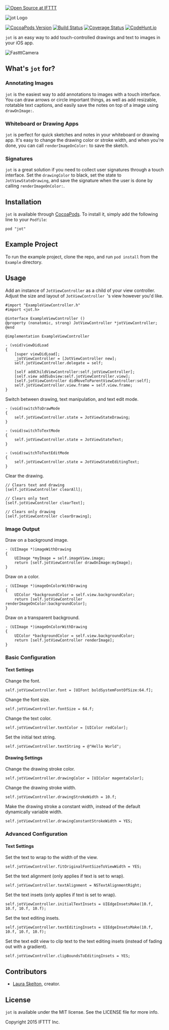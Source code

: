 [![Open Source at IFTTT](http://ifttt.github.io/images/open-source-ifttt.svg)](http://ifttt.github.io)

![jot Logo](./Docs/jotbanner.jpg)

[![CocoaPods Version](https://img.shields.io/cocoapods/v/jot.svg)](http://cocoadocs.org/docsets/jot) [![Build Status](https://travis-ci.org/IFTTT/jot.svg?branch=master)](https://travis-ci.org/IFTTT/jot) [![Coverage Status](https://coveralls.io/repos/IFTTT/jot/badge.svg?branch=master)](https://coveralls.io/r/IFTTT/jot?branch=master)
[![CodeHunt.io](https://img.shields.io/badge/vote-codehunt.io-02AFD1.svg)](http://codehunt.io/sub/jot/?utm_source=badge&utm_medium=badge&utm_campaign=pr-badge) 

`jot` is an easy way to add touch-controlled drawings and text to images in your iOS app.

![FastttCamera](./Docs/jot-demo.gif)

## What's `jot` for?
### Annotating Images
`jot` is the easiest way to add annotations to images with a touch interface. You can draw arrows or circle important things, as well as add resizable, rotatable text captions, and easily save the notes on top of a image using `drawOnImage:`.

### Whiteboard or Drawing Apps
`jot` is perfect for quick sketches and notes in your whiteboard or drawing app. It's easy to change the drawing color or stroke width, and when you're done, you can call `renderImageOnColor:` to save the sketch.

### Signatures
`jot` is a great solution if you need to collect user signatures through a touch interface. Set the `drawingColor` to black, set the state to `JotViewStateDrawing`, and save the signature when the user is done by calling `renderImageOnColor:`.

## Installation

`jot` is available through [CocoaPods](http://cocoapods.org). To install
it, simply add the following line to your `Podfile`:

```
pod "jot"
```

## Example Project

To run the example project, clone the repo, and run `pod install` from the `Example` directory.

## Usage

Add an instance of `JotViewController` as a child of your view controller. Adjust the size and layout of `JotViewController `'s view however you'd like.

```objc
#import "ExampleViewController.h"
#import <jot.h>

@interface ExampleViewController ()
@property (nonatomic, strong) JotViewController *jotViewController;
@end

@implementation ExampleViewController

- (void)viewDidLoad
{
    [super viewDidLoad];
    _jotViewController = [JotViewController new];
    self.jotViewController.delegate = self;
    
    [self addChildViewController:self.jotViewController];
    [self.view addSubview:self.jotViewController.view];
    [self.jotViewController didMoveToParentViewController:self];
    self.jotViewController.view.frame = self.view.frame;
}
```
Switch between drawing, text manipulation, and text edit mode.

```objc
- (void)switchToDrawMode
{
	self.jotViewController.state = JotViewStateDrawing;
}

- (void)switchToTextMode
{
	self.jotViewController.state = JotViewStateText;
}

- (void)switchToTextEditMode
{
	self.jotViewController.state = JotViewStateEditingText;
}
```
Clear the drawing.

```objc
// Clears text and drawing
[self.jotViewController clearAll];

// Clears only text
[self.jotViewController clearText];

// Clears only drawing
[self.jotViewController clearDrawing];
```

### Image Output

Draw on a background image.

```objc
- (UIImage *)imageWithDrawing
{
	UIImage *myImage = self.imageView.image;
	return [self.jotViewController drawOnImage:myImage];
}
```

Draw on a color.

```objc
- (UIImage *)imageOnColorWithDrawing
{
	UIColor *backgroundColor = self.view.backgroundColor;
	return [self.jotViewController renderImageOnColor:backgroundColor];
}
```

Draw on a transparent background.

```objc
- (UIImage *)imageOnColorWithDrawing
{
	UIColor *backgroundColor = self.view.backgroundColor;
	return [self.jotViewController renderImage];
}
```

### Basic Configuration

#### Text Settings

Change the font.

```objc
self.jotViewController.font = [UIFont boldSystemFontOfSize:64.f];
```
Change the font size.

```objc
self.jotViewController.fontSize = 64.f;
```
Change the text color.

```objc
self.jotViewController.textColor = [UIColor redColor];
```
Set the initial text string.

```objc
self.jotViewController.textString = @"Hello World";
```

#### Drawing Settings

Change the drawing stroke color.

```objc
self.jotViewController.drawingColor = [UIColor magentaColor];
```
Change the drawing stroke width.

```objc
self.jotViewController.drawingStrokeWidth = 10.f;
```
Make the drawing stroke a constant width, instead of the default dynamically variable width.

```objc
self.jotViewController.drawingConstantStrokeWidth = YES;
```

### Advanced Configuration

#### Text Settings

Set the text to wrap to the width of the view.

```objc
self.jotViewController.fitOriginalFontSizeToViewWidth = YES;
```
Set the text alignment (only applies if text is set to wrap).

```objc
self.jotViewController.textAlignment = NSTextAlignmentRight;
```
Set the text insets (only applies if text is set to wrap).

```objc
self.jotViewController.initialTextInsets = UIEdgeInsetsMake(10.f, 10.f, 10.f, 10.f);
```
Set the text editing insets.

```objc
self.jotViewController.textEditingInsets = UIEdgeInsetsMake(10.f, 10.f, 10.f, 10.f);
```
Set the text edit view to clip text to the text editing insets (instead of fading out with a gradient).

```objc
self.jotViewController.clipBoundsToEditingInsets = YES;
```

## Contributors

* [Laura Skelton](https://github.com/lauraskelton), creator.

## License

`jot` is available under the MIT license. See the LICENSE file for more info.

Copyright 2015 IFTTT Inc.
